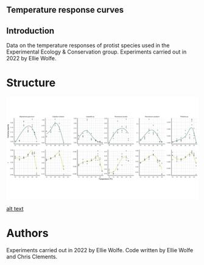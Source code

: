 ## Temperature response curves 

## Introduction

Data on the temperature responses of protist species used in the Experimental Ecology & Conservation group. Experiments carried out in 2022 by Ellie Wolfe. 

# Structure

![plot](r_K_plot.png)

[alt text](https://https://github.com/chrit88/Experimental-data/blob/[branch]/image.jpg?raw=true)

# Authors

Experiments carried out in 2022 by Ellie Wolfe. Code written by Ellie Wolfe and Chris Clements. 